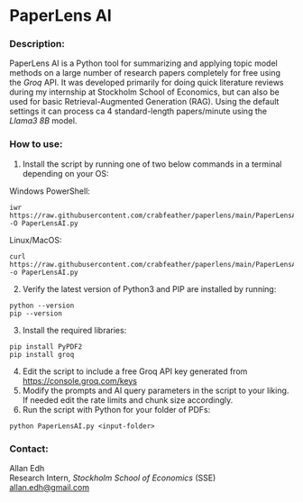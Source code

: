 # PaperLens AI

### Description:
PaperLens AI is a Python tool for summarizing and applying topic model methods on a large number of research papers completely for free using the *Groq* API. It was developed primarily for doing quick literature reviews during my internship at Stockholm School of Economics, but can also be used for basic Retrieval-Augmented Generation (RAG). Using the default settings it can process ca 4 standard-length papers/minute using the *Llama3 8B* model.<br/>

### How to use:
1. Install the script by running one of two below commands in a terminal depending on your OS:

Windows PowerShell:
```
iwr https://raw.githubusercontent.com/crabfeather/paperlens/main/PaperLensAI.py -O PaperLensAI.py
```
Linux/MacOS:
```
curl https://raw.githubusercontent.com/crabfeather/paperlens/main/PaperLensAI.py -o PaperLensAI.py
```
2. Verify the latest version of Python3 and PIP are installed by running:
```
python --version
pip --version
```
3. Install the required libraries:
```
pip install PyPDF2
pip install groq
```
4. Edit the script to include a free Groq API key generated from https://console.groq.com/keys
5. Modify the prompts and AI query parameters in the script to your liking. If needed edit the rate limits and chunk size accordingly.
6. Run the script with Python for your folder of PDFs:
```
python PaperLensAI.py <input-folder>
```

### Contact:
Allan Edh\
Research Intern, *Stockholm School of Economics* (SSE)\
allan.edh@gmail.com
